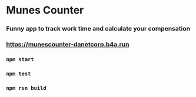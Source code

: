 # Munes Counter
### Funny app to track work time and calculate your compensation 

### https://munescounter-danetcorp.b4a.run

### `npm start`
### `npm test`
### `npm run build`
